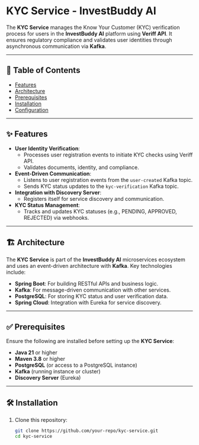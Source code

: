 # KYC Service - InvestBuddy AI

The **KYC Service** manages the Know Your Customer (KYC) verification process for users in the **InvestBuddy AI** platform using **Veriff API**. It ensures regulatory compliance and validates user identities through asynchronous communication via **Kafka**.

---

## 📜 Table of Contents

- [Features](#-features)
- [Architecture](#-architecture)
- [Prerequisites](#-prerequisites)
- [Installation](#-installation)
- [Configuration](#-configuration)
---

## ✨ Features

- **User Identity Verification**:
    - Processes user registration events to initiate KYC checks using Veriff API.
    - Validates documents, identity, and compliance.
- **Event-Driven Communication**:
    - Listens to user registration events from the `user-created` Kafka topic.
    - Sends KYC status updates to the `kyc-verification` Kafka topic.
- **Integration with Discovery Server**:
    - Registers itself for service discovery and communication.
- **KYC Status Management**:
    - Tracks and updates KYC statuses (e.g., PENDING, APPROVED, REJECTED) via webhooks.
---

## 🏗️ Architecture

The **KYC Service** is part of the **InvestBuddy AI** microservices ecosystem and uses an event-driven architecture with **Kafka**. Key technologies include:

- **Spring Boot**: For building RESTful APIs and business logic.
- **Kafka**: For message-driven communication with other services.
- **PostgreSQL**: For storing KYC status and user verification data.
- **Spring Cloud**: Integration with Eureka for service discovery.

---

## ✅ Prerequisites

Ensure the following are installed before setting up the **KYC Service**:

- **Java 21** or higher
- **Maven 3.8** or higher
- **PostgreSQL** (or access to a PostgreSQL instance)
- **Kafka** (running instance or cluster)
- **Discovery Server** (Eureka)

---

## 🛠️ Installation

1. Clone this repository:

   ```bash
   git clone https://github.com/your-repo/kyc-service.git
   cd kyc-service
